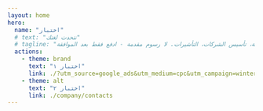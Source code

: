 ```yaml
---
layout: home
hero:
  name: "اختبار"
  # text: "نتحدث لغتك"
  # tagline: "دعم شامل للأعمال: الخدمات المصرفية، تأسيس الشركات، التأشيرات. لا رسوم مقدمة - ادفع فقط بعد الموافقة"
  actions:
    - theme: brand
      text: "اختبار ١"
      link: ./?utm_source=google_ads&utm_medium=cpc&utm_campaign=winter_2025
    - theme: alt
      text: "اختبار ٢"
      link: ./company/contacts
---
```

